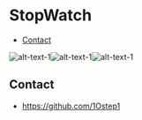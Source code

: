 # StopWatch

* [Contact](#contact)

![alt-text-1](https://user-images.githubusercontent.com/60435025/115706112-1b622600-a38f-11eb-9b6d-812b66475a76.png)![alt-text-1](https://user-images.githubusercontent.com/60435025/115706123-1e5d1680-a38f-11eb-8c0b-7f8c72dc5c5c.png)![alt-text-1](https://user-images.githubusercontent.com/60435025/115706129-1f8e4380-a38f-11eb-9c76-8c5e8d88c945.png)

## Contact

* https://github.com/1Ostep1
